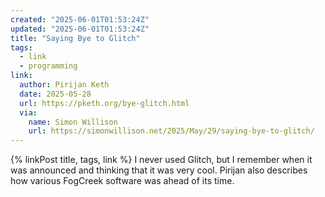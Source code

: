 ```yaml
---
created: "2025-06-01T01:53:24Z"
updated: "2025-06-01T01:53:24Z"
title: "Saying Bye to Glitch"
tags:
  - link
  - programming
link:
  author: Pirijan Keth
  date: 2025-05-28
  url: https://pketh.org/bye-glitch.html
  via:
    name: Simon Willison
    url: https://simonwillison.net/2025/May/29/saying-bye-to-glitch/
---
```


{% linkPost title, tags, link %} I never used Glitch, but I remember when it was announced and thinking that it was very cool. Pirijan also describes how various FogCreek software was ahead of its time.
